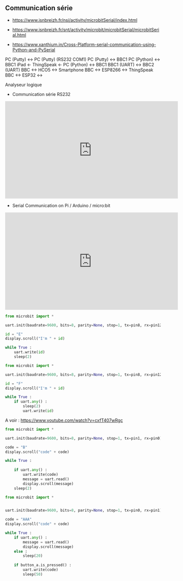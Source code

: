## Communication série

- <https://www.isnbreizh.fr/nsi/activity/microbitSerial/index.html>
- https://www.isnbreizh.fr/snt/activity/microbit/microbitSerial/microbitSerial.html

- <https://www.xanthium.in/Cross-Platform-serial-communication-using-Python-and-PySerial>

PC (Putty) <-> PC (Putty) (RS232 COM1)
PC (Putty) <-> BBC1
PC (Python) <-> BBC1
iPad <- ThingSpeak <- PC (Python) <-> BBC1
BBC1 (UART) <-> BBC2 (UART)
BBC <-> HCO5 <-> Smartphone
BBC <-> ESP8266 <-> ThingSpeak
BBC <-> ESP32 <->


Analyseur logique

- Communication série RS232

<center>
<iframe width="560" height="315" src="https://www.youtube-nocookie.com/embed/qYKCOauFzsk?si=NF1--78TA_c1bWI9" title="YouTube video player" frameborder="0" allow="accelerometer; autoplay; clipboard-write; encrypted-media; gyroscope; picture-in-picture; web-share" allowfullscreen></iframe>
</center>

- Serial Communication on Pi / Arduino / micro:bit

<center>
<iframe width="560" height="315" src="https://www.youtube-nocookie.com/embed/MYoMM1FY6yM?si=9qqgh7h-odzSvMBb" title="YouTube video player" frameborder="0" allow="accelerometer; autoplay; clipboard-write; encrypted-media; gyroscope; picture-in-picture; web-share" allowfullscreen></iframe>
</center>

```python
from microbit import *

uart.init(baudrate=9600, bits=8, parity=None, stop=1, tx=pin8, rx=pin12)

id = "E"
display.scroll("I'm " + id)

while True :
    uart.write(id)
    sleep(2)
```

```python
from microbit import *

uart.init(baudrate=9600, bits=8, parity=None, stop=1, tx=pin8, rx=pin12)

id = "F"
display.scroll("I'm " + id)

while True :
    if uart.any() :
        sleep(2)
        uart.write(id)
```




A voir : https://www.youtube.com/watch?v=cxfT407wRgc

```python
from microbit import *

uart.init(baudrate=9600, bits=8, parity=None, stop=1, tx=pin1, rx=pin0)

code = "B"
display.scroll("code" + code)

while True :
    
    if uart.any() :
        uart.write(code)
        message = uart.read()
        display.scroll(message)
    sleep(2)
```



```python
from microbit import *


uart.init(baudrate=9600, bits=8, parity=None, stop=1, tx=pin0, rx=pin1)

code = "AAA"
display.scroll("code" + code)

while True :
    if uart.any() :
        message = uart.read()
        display.scroll(message)
    else :
        sleep(20)
        
    if button_a.is_pressed() :
        uart.write(code)
        sleep(50)
```























